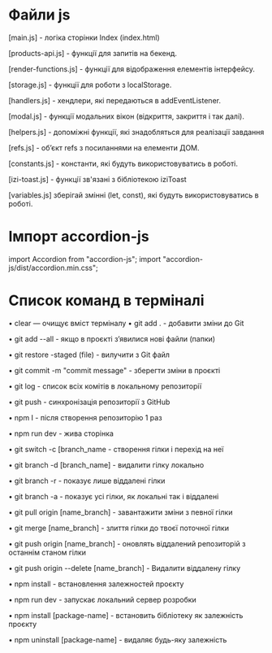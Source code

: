 # Файли js

[main.js] - логіка сторінки Index (index.html)

[products-api.js] - функції для запитів на бекенд.

[render-functions.js] - функції для відображення елементів інтерфейсу.

[storage.js] - функції для роботи з localStorage.

[handlers.js] - хендлери, які передаються в addEventListener.

[modal.js] - функції модальних вікон (відкриття, закриття і так далі).

[helpers.js] - допоміжні функції, які знадобляться для реалізації завдання

[refs.js] - обʼєкт refs з посиланнями на елементи ДОМ.

[constants.js] - константи, які будуть використовуватись в роботі.

[izi-toast.js] - функції зв'язані з бібліотекою iziToast

[variables.js] зберігай змінні (let, const), які будуть використовуватись в
роботі.

# Імпорт accordion-js

import Accordion from "accordion-js"; import
"accordion-js/dist/accordion.min.css";

# Список команд в терміналі

• clear — очищує вміст терміналу • git add . - добавити зміни до Git

• git add --all - якщо в проєкті з’явилися нові файли (папки)

• git restore -staged (file) - вилучити з Git файл

• git commit -m "commit message" - зберегти зміни в проєкті

• git log - список всіх комітів в локальному репозиторії

• git push - синхронізація репозиторії з GitHub

• npm I - після створення репозиторію 1 раз

• npm run dev - жива сторінка

• git switch -c [branch_name - створення гілки і перехід на неї

• git branch -d [branch_name] - видалити гілку локально

• git branch -r - показує лише віддалені гілки

• git branch -a - показує усі гілки, як локальні так і віддалені

• git pull origin [name_branch] - завантажити зміни з певної гілки

• git merge [name_branch] - злиття гілки до твоєї поточної гілки

• git push origin [name_branch] - оновлять віддалений репозиторій з останнім
станом гілки

• git push origin --delete [name_branch] - Видалити віддалену гілку

• npm install - встановлення залежностей проєкту

• npm run dev - запускає локальний сервер розробки

• npm install [package-name] - встановить бібліотеку як залежність проєкту

• npm uninstall [package-name] - видаляє будь-яку залежність
